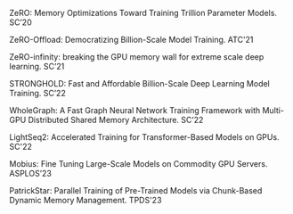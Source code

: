 ZeRO: Memory Optimizations Toward Training Trillion Parameter Models. SC’20

ZeRO-Offload: Democratizing Billion-Scale Model Training. ATC'21

ZeRO-infinity: breaking the GPU memory wall for extreme scale deep learning. SC’21

STRONGHOLD: Fast and Affordable Billion-Scale Deep Learning Model Training. SC’22

WholeGraph: A Fast Graph Neural Network Training Framework with Multi-GPU Distributed Shared Memory Architecture. SC’22

LightSeq2: Accelerated Training for Transformer-Based Models on GPUs. SC'22

Mobius: Fine Tuning Large-Scale Models on Commodity GPU Servers. ASPLOS’23

PatrickStar: Parallel Training of Pre-Trained Models via Chunk-Based Dynamic Memory Management. TPDS'23